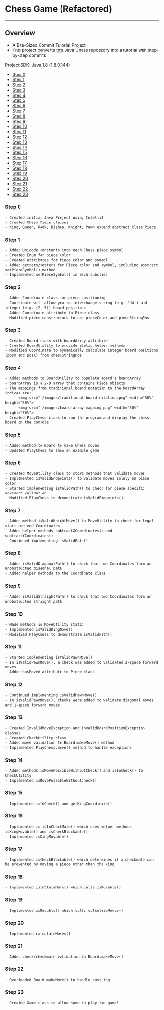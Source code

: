 # Chess Game (Refactored)
---

## Overview
- A Bite-Sized Commit Tutorial Project
- This project converts [this][original-chess-game-repo] Java Chess repository into a tutorial with step-by-step commits

Project SDK: Java 1.8 (1.8.0_144)

- [Step 0](#step-0)
- [Step 1](#step-1)
- [Step 2](#step-2)
- [Step 3](#step-3)
- [Step 4](#step-4)
- [Step 5](#step-5)
- [Step 6](#step-6)
- [Step 7](#step-7)
- [Step 8](#step-8)
- [Step 9](#step-9)
- [Step 10](#step-10)
- [Step 11](#step-11)
- [Step 12](#step-12)
- [Step 13](#step-13)
- [Step 14](#step-14)
- [Step 15](#step-15)
- [Step 16](#step-16)
- [Step 17](#step-17)
- [Step 18](#step-18)
- [Step 19](#step-19)
- [Step 20](#step-20)
- [Step 21](#step-21)
- [Step 22](#step-22)
- [Step 23](#step-23)

### Step 0
    - Created initial Java Project using IntelliJ
    - Created Chess Piece classes
    - King, Queen, Rook, Bishop, Knight, Pawn extend abstract class Piece

### Step 1
    - Added Unicode constants into each Chess piece symbol
    - Created Enum for piece color
    - Created attributes for Piece color and symbol
    - Added getters/setters for Piece color and symbol, including abstract setPieceSymbol() method
    - Implemented setPieceSymbol() in each subclass

### Step 2
    - Added Coordinate class for piece positioning
    - Coordinate will allow you to interchange string (e.g. 'd4') and integer (e.g. (2, 5)) board positions
    - Added Coordinate attribute to Piece class
    - Modified piece constructors to use pieceColor and pieceStringPos

### Step 3
    - Created Board class with boardArray attribute
    - Created BoardUtility to provide static helper methods
    - Modified Coordinate to dynamically calculate integer board positions (posX and posX) from chessStringPos

### Step 4
    - Added methods to BoardUtility to populate Board's boardArray
    - boardArray is a 2-D array that contains Piece objects
    - The mappings from traditional board notation to the boardArray indices are:
        - <img src="./images/traditional-board-notation.png" width="50%" height="50%">
        - <img src="./images/board-array-mapping.png" width="50%" height="50%">
    - Created PlayChess class to run the program and display the chess board on the console

### Step 5
    - Added method to Board to make Chess moves
    - Updated PlayChess to show an example game

### Step 6
    - Created MoveUtility class to store methods that validate moves
    - Implemented isValidEndpoints() to validate moves solely on piece color
    - Started implementing isValidPath() to check for piece specific movement validation
    - Modified PlayChess to demonstrate isValidEndpoints()

### Step 7
    - Added method isValidKnightMove() to MoveUtility to check for legal start and end Coordinates
    - Added helper methods subtractXCoordinates() and subtractYCoordinates()
    - Continued implementing isValidPath()

### Step 8
    - Added isValidDiagonalPath() to check that two Coordinates form an unobstructed diagonal path
    - Added helper methods to the Coordinate class

### Step 9
    - Added isValidStraightPath() to check that two Coordinates form an unobstructed straight path

### Step 10
    - Made methods in MoveUtility static
    - Implemented isValidKingMove()
    - Modified PlayChess to demonstrate isValidPath()

### Step 11
    - Started implementing isValidPawnMove()
    - In isValidPawnMove(), a check was added to validated 2-space forward moves
    - Added hasMoved attribute to Piece class

### Step 12
    - Continued implementing isValidPawnMove()
    - In isValidPawnMove(), checks were added to validate diagonal moves and 1-space forward moves

### Step 13
    - Created InvalidMoveException and InvalidBoardPositionException classes
    - Created CheckUtility class
    - Added move validation to Board.makeMove() method
    - Implemented PlayChess.move() method to handle exceptions

### Step 14
    - Added methods isMovePossibleWithoutCheck() and isInCheck() to CheckUtility
    - Implemented isMovePossibleWithoutCheck()

### Step 15
    - Implemented isInCheck() and getKingCoordinate()

### Step 16
    - Implemented is isInCheckMate() which uses helper methods isKingMovable() and isCheckBlockable()
    - Implemented isKingMovable()

### Step 17
    - Implemented isCheckBlockable() which determines if a checkmate can be prevented by moving a piece other than the king

### Step 18
    - Implemented isInStaleMate() which calls isMovable()

### Step 19
    - Implemented isMovable() which calls calculateMoves()

### Step 20
    - Implemented calculateMoves()

### Step 21
    - Added check/checkmate validation to Board.makeMove()

### Step 22
    - Overloaded Board.makeMove() to handle castling

### Step 23
    - Created Game class to allow some to play the game!

[original-chess-game-repo]: https://github.com/tpun27/Chess-Game